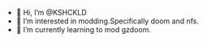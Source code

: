 - 👋 Hi, I’m @KSHCKLD
- 👀 I’m interested in modding.Specifically doom and nfs.
- 🌱 I’m currently learning to mod gzdoom.
